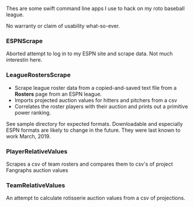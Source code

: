 
Thes are some swift command line apps I use to hack on my roto baseball league.

No warranty or claim of usability what-so-ever.


### ESPNScrape

Aborted attempt to log in to my ESPN site and scrape data. Not much interestin here.

### LeagueRostersScrape

* Scrape league roster data from a copied-and-saved text file from a **Rosters** page from an ESPN league.
* Imports projected auction values for hitters and pitchers from a csv
* Correlates the roster players with their auction and prints out a primitive power ranking.

See sample directory for expected formats. Downloadable and especially ESPN formats are likely to change in the future. They were last known to work March, 2019.

### PlayerRelativeValues
Scrapes a csv of team rosters and compares them to csv's of project Fangraphs auction values

### TeamRelativeValues

An attempt to calculate rotisserie auction values from a csv of projections.
